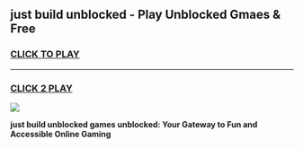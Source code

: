 
## just build unblocked - Play Unblocked Gmaes & Free
<h3>
<a href="https://news.freeplayer.one?title=just_build_unblocked&ref=16F">CLICK TO PLAY</a></h3>
<hr>

<h3>
<a href="https://news.freeplayer.one?title=just_build_unblocked&ref=16F">CLICK 2 PLAY</a>
  
</h3>

<a href="https://news.freeplayer.one?title=just_build_unblocked&ref=16F/"><img src="https://clearcache.store/games.png"></a>


**just build unblocked games unblocked: Your Gateway to Fun and Accessible Online Gaming**
